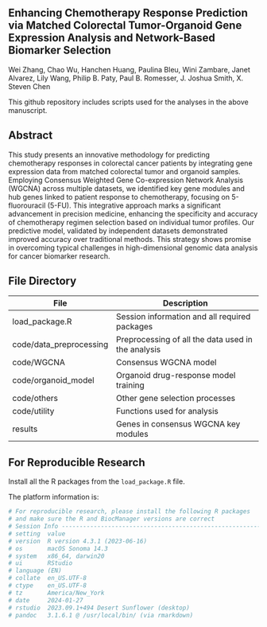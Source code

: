 ## Enhancing Chemotherapy Response Prediction via Matched Colorectal Tumor-Organoid Gene Expression Analysis and Network-Based Biomarker Selection 

Wei Zhang, Chao Wu, Hanchen Huang, Paulina Bleu, Wini Zambare, Janet Alvarez, Lily Wang, Philip B. Paty, Paul B. Romesser, J. Joshua Smith, X. Steven Chen



This github repository includes scripts used for the analyses in the above manuscript.

## Abstract

This study presents an innovative methodology for predicting chemotherapy responses in colorectal cancer patients by integrating gene expression data from matched colorectal tumor and organoid samples. Employing Consensus Weighted Gene Co-expression Network Analysis (WGCNA) across multiple datasets, we identified key gene modules and hub genes linked to patient response to chemotherapy, focusing on 5-fluorouracil (5-FU). This integrative approach marks a significant advancement in precision medicine, enhancing the specificity and accuracy of chemotherapy regimen selection based on individual tumor profiles. Our predictive model, validated by independent datasets demonstrated improved accuracy over traditional methods. This strategy shows promise in overcoming typical challenges in high-dimensional genomic data analysis for cancer biomarker research. 

## File Directory

| File                    | Description                                        |
| ----------------------- | -------------------------------------------------- |
| load_package.R          | Session information and all required packages      |
| code/data_preprocessing | Preprocessing of all the data used in the analysis |
| code/WGCNA              | Consensus WGCNA model                              |
| code/organoid_model     | Organoid drug-response model training              |
| code/others             | Other gene selection processes                     |
| code/utility            | Functions used for analysis                        |
| results                 | Genes in consensus WGCNA key modules               |

## For Reproducible Research

Install all the R packages from the `load_package.R` file.

The platform information is:

```R
# For reproducible research, please install the following R packages 
# and make sure the R and BiocManager versions are correct
# Session Info ----------------------------------------------------------------------------------------------
# setting  value 
# version  R version 4.3.1 (2023-06-16)
# os       macOS Sonoma 14.3
# system   x86_64, darwin20
# ui       RStudio
# language (EN)
# collate  en_US.UTF-8
# ctype    en_US.UTF-8
# tz       America/New_York
# date     2024-01-27
# rstudio  2023.09.1+494 Desert Sunflower (desktop)
# pandoc   3.1.6.1 @ /usr/local/bin/ (via rmarkdown)
```

